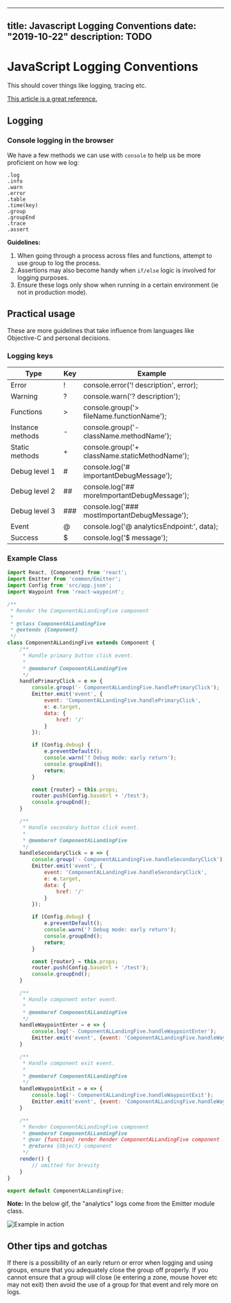 
---
title: Javascript Logging Conventions
date: "2019-10-22"
description: TODO
---

# JavaScript Logging Conventions

This should cover things like logging, tracing etc.

[This article is a great reference.](https://medium.freecodecamp.org/how-you-can-improve-your-workflow-using-the-javascript-console-bdd7823a9472)

## Logging

### Console logging in the browser

We have a few methods we can use with `console` to help us be more proficient on how we log:

```
.log
.info
.warn
.error
.table
.time(key)
.group
.groupEnd
.trace
.assert
```

**Guidelines:**

1.  When going through a process across files and functions, attempt to use group to log the process.
2.  Assertions may also become handy when `if/else` logic is involved for logging purposes.
3.  Ensure these logs only show when running in a certain environment (ie not in production mode).

## Practical usage

These are more guidelines that take influence from languages like Objective-C and personal decisions.

### Logging keys

| Type             | Key | Example                                        |
| ---------------- | --- | ---------------------------------------------- |
| Error            | !   | console.error('! description', error);         |
| Warning          | ?   | console.warn('? description');                 |
| Functions        | >   | console.group('> fileName.functionName');      |
| Instance methods | -   | console.group('- className.methodName');       |
| Static methods   | +   | console.group('+ className.staticMethodName'); |
| Debug level 1    | #   | console.log('# importantDebugMessage');        |
| Debug level 2    | ##  | console.log('## moreImportantDebugMessage');   |
| Debug level 3    | ### | console.log('### mostImportantDebugMessage');  |
| Event            | @   | console.log('@ analyticsEndpoint:', data);     |
| Success          | $   | console.log('$ message');                      |

### Example Class

```javascript
import React, {Component} from 'react';
import Emitter from 'common/Emitter';
import Config from 'src/app.json';
import Waypoint from 'react-waypoint';

/**
 * Render the ComponentALLandingFive component
 *
 * @class ComponentALLandingFive
 * @extends {Component}
 */
class ComponentALLandingFive extends Component {
    /**
     * Handle primary button click event.
     *
     * @memberof ComponentALLandingFive
     */
    handlePrimaryClick = e => {
        console.group('- ComponentALLandingFive.handlePrimaryClick');
        Emitter.emit('event', {
            event: 'ComponentALLandingFive.handlePrimaryClick',
            e: e.target,
            data: {
                href: '/'
            }
        });

        if (Config.debug) {
            e.preventDefault();
            console.warn('? Debug mode: early return');
            console.groupEnd();
            return;
        }

        const {router} = this.props;
        router.push(Config.baseUrl + '/test');
        console.groupEnd();
    }

    /**
     * Handle secondary button click event.
     *
     * @memberof ComponentALLandingFive
     */
    handleSecondaryClick = e => {
        console.group('- ComponentALLandingFive.handleSecondaryClick');
        Emitter.emit('event', {
            event: 'ComponentALLandingFive.handleSecondaryClick',
            e: e.target,
            data: {
                href: '/'
            }
        });

        if (Config.debug) {
            e.preventDefault();
            console.warn('? Debug mode: early return');
            console.groupEnd();
            return;
        }

        const {router} = this.props;
        router.push(Config.baseUrl + '/test');
        console.groupEnd();
    }

    /**
     * Handle component enter event.
     *
     * @memberof ComponentALLandingFive
     */
    handleWaypointEnter = e => {
        console.log('- ComponentALLandingFive.handleWaypointEnter');
        Emitter.emit('event', {event: 'ComponentALLandingFive.handleWaypointEnter'});
    }

    /**
     * Handle component exit event.
     *
     * @memberof ComponentALLandingFive
     */
    handleWaypointExit = e => {
        console.log('- ComponentALLandingFive.handleWaypointExit');
        Emitter.emit('event', {event: 'ComponentALLandingFive.handleWaypointExit'});
    }

    /**
     * Render ComponentALLandingFive component
     * @memberof ComponentALLandingFive
     * @var {function} render Render ComponentALLandingFive component
	 * @returns {Object} component
     */
    render() {
        // omitted for brevity
    }
}

export default ComponentALLandingFive;
```

**Note:** In the below gif, the "analytics" logs come from the Emitter module class.

![Example in action](https://res.cloudinary.com/gitgoodclub/image/upload/v1539219876/gifAnalytics.gif)



## Other tips and gotchas

If there is a possibility of an early return or error when logging and using groups, ensure that you adequately close the group off properly. If you cannot ensure that a group will close (ie entering a zone, mouse hover etc may not exit) then avoid the use of a group for that event and rely more on logs.


